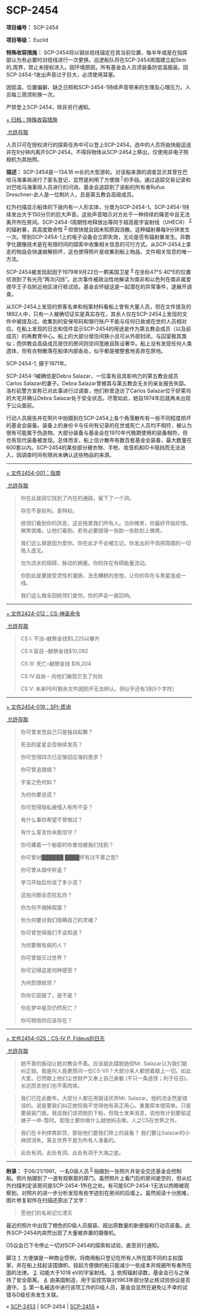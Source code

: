 # SCP-2454
                        


**项目编号：** SCP-2454

**项目等级：** Euclid

**特殊收容措施：** SCP-2454将以钢丝缆线锚定在其当前位置，每半年或是在指挥部认为有必要时对缆线进行一次更换。巡逻船队将在SCP-2454周围建立起5km的,周界，禁止未授权进入。因环境原因，所有基金会人员须装备防低温服装。因SCP-2454-1发出声音过于巨大，必须使用耳塞。

因低温、位置偏僻、缺乏日照和SCP-2454-1持续声音带来的生理及心理压力，人员每三周须轮换一次。

严禁登上SCP-2454，除非另行通知。


<a shape='rect' class='collapsible-block-link' href='javascript:;'>+&#160;&#24402;&#26723;&#65306;&#29305;&#27530;&#25910;&#23481;&#25514;&#26045;</a>

<a shape='rect' class='collapsible-block-link' href='javascript:;'>&#160;&#20801;&#35377;&#23384;&#21462;</a>

人员只可在授权进行的探索任务中可以登上SCP-2454。选中的人员将由快艇运送并在9分钟内离开SCP-2454。不得将物体从SCP-2454上移出，仅使用非电子照相机为其拍照。




**描述：** SCP-2454是一134.16 m长的大型游轮。对该船来源的调查显示其曾在巴哈马海事局进行了匿名登记，显然是利用了方便旗<sup class='footnoteref'>
 <a shape='rect' class='footnoteref' id='footnoteref-1' href='javascript:;' onclick='WIKIDOT.page.utils.scrollToReference(&apos;footnote-1&apos;)'>1</a>
</sup>的手段。通过追踪交易记录和对巴哈马海事局人员进行的问询，基金会追踪到了该船的所有者Rufus Dreschner-此人是一位制片人，且是第五教会高级成员。

红外扫描显示船体的下层内有一人形实体，分类为SCP-2454-1。SCP-2454-1持续发出大于150分贝的巨大声音。这些声音暗示对方处于一种持续的痛苦中且无法离开所在房间。SCP-2454-1周期性地释放出等同于超高能宇宙射线（UHECR）<sup class='footnoteref'>
 <a shape='rect' class='footnoteref' id='footnoteref-2' href='javascript:;' onclick='WIKIDOT.page.utils.scrollToReference(&apos;footnote-2&apos;)'>2</a>
</sup>的辐射暴，具高度致命性<sup class='footnoteref'>
 <a shape='rect' class='footnoteref' id='footnoteref-3' href='javascript:;' onclick='WIKIDOT.page.utils.scrollToReference(&apos;footnote-3&apos;)'>3</a>
</sup>但很快就会因未知原因消散。这种辐射暴每9分钟发生一次。带到SCP-2454-1上的电子设备会立即失效，无论是否有辐射暴发生。非数字化摄像技术是在有限时间的探索中收集相关信息的可行方式。从SCP-2454上拿走的物品会快速崩解损坏，这也使得照片是收集到船上物品、文件相关信息的唯一方法。

SCP-2454被发现起因于1979年9月22日一颗美国卫星<sup class='footnoteref'>
 <a shape='rect' class='footnoteref' id='footnoteref-4' href='javascript:;' onclick='WIKIDOT.page.utils.scrollToReference(&apos;footnote-4&apos;)'>4</a>
</sup>在坐标47°S 40°E的位置侦测到了有光亮“两次闪烁”。此次事件被政治性地解读为南非和以色列在南非属爱德华王子岛附近地区进行核试验。基金会怀疑这是一起潜在的异常事件，遂展开调查。

从SCP-2454上发现的旅客名单和档案材料看船上曾有大量人员，但在文件提及的1892人中，只有一人被确切证实是真实存在，其余人仅在SCP-2454上发现的文件中被提及过。收集到的安保号码和银行账户不能与任何已故或在世的人员相对应。在船上发现的日志和信件显示SCP-2454的用途是作为第五教会成员（以及前成员）的再教育中心。船上的大部分居住间狭小且可从外部封闭，与囚室极其类似；而供教会高级成员居住的房间则空间宽敞且陈设奢华。船上没有发现任何人类遗体，但有衣物散落在船体内部各处，似乎都是被整套地丢弃在原地。



SCP-2454-1, 摄于1971年。



SCP-2454-1被确信是Debra Salazar，一位富有且具影响力的第五教会成员Carlos Salazar的妻子。Debra Salazar曾被其与第五教会无关的亲友报告失踪。洛杉矶警方宣称已对此事进行过调查，他们称曾造访了Carlos Salazar位于好莱坞的大宅并确认Debra Salazar处于安全状态。尽管如此，她自1974年后就再未出现于公众面前。

行动人员报告并在照片中拍摄到在SCP-2454上各个角落散布有一些不同程度损坏的基金会装备。装备上的身份卡与任何有记录的在世或死亡人员均不相符，被认为很有可能属于伪造物。大部分装备与基金会在1970年代晚期使用的装备相符，但也有现代装备被发现。总体而言，船上估计散布有数百套基金会装备，最大数量在600套以内。SCP-2454的某些部分被衣物、手枪、收音机和ID卡阻挡而无法进入，因调查时间有限尚未确认这些物品的来源。


---


<a shape='rect' class='collapsible-block-link' href='javascript:;'>+&#160;&#25991;&#20214;2454-001&#65306;&#25351;&#21335;</a>

<a shape='rect' class='collapsible-block-link' href='javascript:;'>&#160;&#20801;&#35377;&#23384;&#21462;</a>


> 你在此是因它找到了内在的通路，留下了一个洞。
> 
> 存在不是权利。是特权。
> 
> 统领们看到你的厌恶，这会拖累我们所有人。当你微笑，你最好开始珍惜。微笑很难。让他们看到。若有必要就得一张脸一张脸刻上微笑。
> 
> 我们这么做是因为爱你。你在此才不会被忘记。你发出的不信把周围的一切拖入虚无。
> 
> 勿为流水的阻碍，脉动的拥塞。你的存在有碍能量流动。
> 
> 你到此是要接受灵性的灌肠，洗去糟糕的思想，让你的存在与黑星连成一线。
> 
> 我们这么做全因统领们爱你。你的声会一直回响。
> 





---


<a shape='rect' class='collapsible-block-link' href='javascript:;'>+&#160;&#25991;&#20214;2424-012&#65306;CS-&#31070;&#22307;&#21629;&#20196;</a>

<a shape='rect' class='collapsible-block-link' href='javascript:;'>&#160;&#20801;&#35377;&#23384;&#21462;</a>


> CS I: 不洁–献祭金钱$5,225以攀升
> 
> CS II:盲目 –献祭金钱$10,092
> 
> CS III: 死亡–献祭金钱 $16,204
> 
> CS IV:自由 – 向他们展现它去了何处
> 
> CS V: 未来PER[剩余文件因损坏无法辨认，但似乎还有3到5个字符]
> 





---


<a shape='rect' class='collapsible-block-link' href='javascript:;'>+&#160;&#25991;&#20214;2454-019&#65306;SPI-&#36136;&#35810;</a>

<a shape='rect' class='collapsible-block-link' href='javascript:;'>&#160;&#20801;&#35377;&#23384;&#21462;</a>


> 你可曾发觉自己只是独自起舞？
> 
> 死去的星星会否继续发亮？
> 
> 你可觉得四次已足够回应海的恳求？
> 
> 你可曾追随烟？
> 
> 宇宙之色何如？
> 
> 为何你要说谎？
> 
> 你可觉得隐私被侵入有所不妥？
> 
> 有什么事你希望不曾做过？
> 
> 有什么誓言你未能信守？
> 
> 你可藏着一个秘密的你害怕被我们找到？
> 
> 你可曾对██████ ████怀有过不善之思?
> 
> 你可曾从烟中折返？
> 
> 学习开始后你说了多少谎？
> 
> 这些问题会否扰乱你？
> 
> 你为何不摘掉假面？
> 
> 你为何要对我们隐瞒自己的灵魂？
> 
> 你可曾觉得我们不会知道？
> 
> 为何要做有病的人？
> 
> 你可曾毁灭过世界？
> 
> 你可记得这是何种感受？
> 
> 为何怨恨统领？
> 
> 你向它屈服了，是不是？
> 
> 你在梦中是否仍然死亡？
> 
> 你可相信你应该存在？
> 





---


<a shape='rect' class='collapsible-block-link' href='javascript:;'>+&#160;&#25991;&#20214;2454-025&#65306;CS-IV&#160;P.&#160;Fideus&#30340;&#26085;&#24535;</a>

<a shape='rect' class='collapsible-block-link' href='javascript:;'>&#160;&#20801;&#35377;&#23384;&#21462;</a>


> 她不善的振动让她对教会不善。应该就此摆脱她但Mr. Salazar认为我们能纠正她。我是何人竟要质问一位CS-VII？大部分来人都想着献上一切。如此大爱。已然献上他们尘世财产又奉上自己身躯 (不只一条途径；利于征召)。长远而言他们也不需肉体。
> 


> 我们已在此数年。大部分人都在用狠话厌弃Mr. Salazar。她的流全然是错误的。说是要我们纠正她但我不觉得他有真正用心。重置原本很简单。只是要装装门面。我说我们该把她扔下船，但隐士发来消息，说他有计划要留这婊子一命-暂时。若隐士要你做什么就他妈去做。人之CS在世界之外。
> 


> 我们在卡利停靠卸货，那些他们要我们带上的装备？ 我们要让Salazar的小麻烦消失。第五世界不是为所有人准备的。
> 


> 此处有洞。此处有洞。此处有洞于大海之底。
> 





---

**附录：** 于06/21/1991，一名D级人员<sup class='footnoteref'>
 <a shape='rect' class='footnoteref' id='footnoteref-5' href='javascript:;' onclick='WIKIDOT.page.utils.scrollToReference(&apos;footnote-5&apos;)'>5</a>
</sup>拍摄到一张照片并安全交还基金会控制船。照片拍摄到了一道有观察窗的厚门。虽然照片上看门后的房间是空的，但从红外扫描判定该房间是SCP-2454-1所在之处。有可能SCP-2454-1无法以肉眼被观察到。对照片的进一步分析发现有些字迹刻在房间的后墙上。虽然阅读十分困难，图片修复软件在扫描还原出了文字：


> 愿他们的名和记忆湮灭
> 

最近的照片中出现了橙色的D级人员服装、超出原数量的新便服和行动员装备。此外SCP-2454内突然出现了大量被弃置的摄像机。

O5议会已下令停止一切对SCP-2454的探索和试验，直至另行通知。


脚注
<a shape='rect' href='javascript:;' onclick='WIKIDOT.page.utils.scrollToReference(&apos;footnoteref-1&apos;)'>1</a>. 方便旗是一种商业惯例，将商用船只登记在所有人所在国不同的主权国家，并在船上挂起该国旗帜。挂起方便旗的船只能减少一些成本并规避所有者所在国的法律。
<a shape='rect' href='javascript:;' onclick='WIKIDOT.page.utils.scrollToReference(&apos;footnoteref-2&apos;)'>2</a>. 动能大于1018 eV的宇宙射线。
<a shape='rect' href='javascript:;' onclick='WIKIDOT.page.utils.scrollToReference(&apos;footnoteref-3&apos;)'>3</a>. 依照辐射读数，基金会已与之保持了安全距离。
<a shape='rect' href='javascript:;' onclick='WIKIDOT.page.utils.scrollToReference(&apos;footnoteref-4&apos;)'>4</a>. 由美国制造，用于监控苏联对1963年部分禁止核试验协议是否遵守。
<a shape='rect' href='javascript:;' onclick='WIKIDOT.page.utils.scrollToReference(&apos;footnoteref-5&apos;)'>5</a>. 第一名被选中进行该项工作的D级人员，基金会显然在避免让不幸的试错与D级任务发生关联。



« [SCP-2453](/scp-2453) | SCP-2454 | <a shape='rect' class='newpage' href='/scp-2455'>SCP-2455</a> »





                    